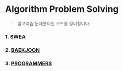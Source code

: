 # Algorithm Problem Solving

> 알고리즘 문제풀이한 코드를 정리합니다.

### 1. [SWEA](swea/)

### 2. [BAEKJOON](baekjoon/)

### 3. [PROGRAMMERS](programmers/)